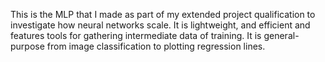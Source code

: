 This is the MLP that I made as part of my extended project qualification to investigate how neural networks scale. It is lightweight, and efficient and features tools for gathering intermediate data of training. It is general-purpose from image classification to plotting regression lines.
